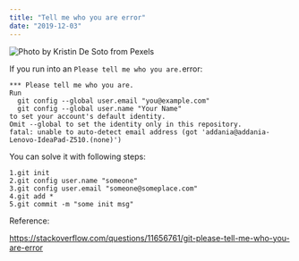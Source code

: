 ```yaml
---
title: "Tell me who you are error"
date: "2019-12-03"
---
```


![](https://i.imgur.com/J4QhoGt.jpg "Photo by 
Kristin De Soto from Pexels")

If you run into an <code>Please tell me who you are.</code>error:
```
*** Please tell me who you are.
Run
  git config --global user.email "you@example.com"
  git config --global user.name "Your Name"
to set your account's default identity.
Omit --global to set the identity only in this repository.
fatal: unable to auto-detect email address (got 'addania@addania-Lenovo-IdeaPad-Z510.(none)')

```

You can solve it with following steps:
```
1.git init
2.git config user.name "someone"
3.git config user.email "someone@someplace.com"
4.git add *
5.git commit -m "some init msg"
```

Reference:

https://stackoverflow.com/questions/11656761/git-please-tell-me-who-you-are-error